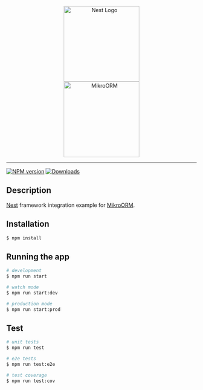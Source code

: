 <p align="center" style="vertical-align:middle">
  <a href="https://nestjs.com/" target="blank"><img src="https://nestjs.com/img/logo_text.svg" width="200" alt="Nest Logo" /></a><br /><a href="https://mikro-orm.io/" target="blank"><img src="https://raw.githubusercontent.com/mikro-orm/mikro-orm/master/docs/static/img/logo-readme.svg?sanitize=true" width="200" alt="MikroORM"></a>
</p>
<hr/>

[![NPM version][npm-image]][npm-url]
[![Downloads][downloads-image]][downloads-url]

## Description

[Nest](https://github.com/nestjs/nest) framework integration example for [MikroORM](https://github.com/mikro-orm/mikro-orm).

## Installation

```bash
$ npm install
```

## Running the app

```bash
# development
$ npm run start

# watch mode
$ npm run start:dev

# production mode
$ npm run start:prod
```

## Test

```bash
# unit tests
$ npm run test

# e2e tests
$ npm run test:e2e

# test coverage
$ npm run test:cov
```

[npm-image]: https://img.shields.io/npm/v/nestjs-mikro-orm.svg?style=flat-square
[npm-url]: https://npmjs.org/package/nestjs-mikro-orm
[downloads-image]: https://img.shields.io/npm/dm/nestjs-mikro-orm.svg?style=flat-square
[downloads-url]: https://npmjs.org/package/nestjs-mikro-orm